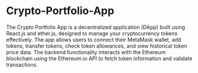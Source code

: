 # Crypto-Portfolio-App

The Crypto Portfolio App is a decentralized application (DApp) built using React.js and ether.js, designed to manage your cryptocurrency tokens effectively. The app allows users to connect their MetaMask wallet, add tokens, transfer tokens, check token allowances, and view historical token price data. The backend functionality interacts with the Ethereum blockchain using the Ethereum.io API to fetch token information and validate transactions.
